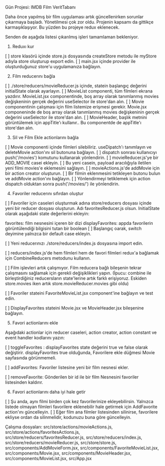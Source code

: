 Gün Projesi: IMDB Film VeritTabanı

Daha önce yapılmış bir film uygulaması artık güncellenirken sorunlar çıkarmaya başladı. Yönetilmesi çok zor oldu. Projenin kapsamı da gittikçe karmaşıklaşıyor. Bu yüzden bu projeye redux eklenecek.

Senden de aşağıda listesi çıkarılmış işleri tamamlaman bekleniyor.

1. Reduxı kur

[ ] store klasörü içinde store.js dosyasında createStore metodu ile myStore adıyla store oluşturup export edin.
[ ] main.jsx içinde provider ile oluşturduğunuz store'u uygulamanıza bağlayın.

2. Film reducerını bağla

[ ] ./store/reducers/movieReducer.js içinde, statein başlangıç değerini initialState olarak ayarlayın.
[ ] MovieList componenti, tüm filmleri ekrana yazdırır. MovieList.jsx componentinde, boş array olarak tanımlanmış movies değişkeninin gerçek değerini useSelector ile store'dan alın.
[ ] Movie componentinin çalışması için film listemize erişmesi gerekir. Movie.jsx componeninde de boş array olarak tanımlanmış movies değişkeninin gerçek değerini useSelector ile store'dan alın.
[ ] MovieHeader, başlık metnini görüntülemek için appTitle'ı kullanır.. Bu componentde de appTitle'ı store'dan alın.

3. Sil ve Film Ekle actionlarını bağla

[ ] Movie componenti içinde filmleri silebiliriz. useDipatch'ı tanımlayın ve deleteMovie action'ını sil butonuna bağlayın.
[ ] dispatch sonrası kullanıcıyı push('/movies') komutunu kullanarak yönlendirin.
[ ] movieReducer.js'ye bir ADD_MOVIE casei ekleyin.
[ ] Bu yeni casein, payload aracılığıyla iletilen yeni filmi movies'e eklemesini sağlayın.
[ ] movieActions.js'de addMovie için bir action creator oluşturun.
[ ] Bir filmin eklenmesini tetikleyen butonu bulun ve addMovie action'ını bağlayın.
[ ] Yönlendirmeyi tetiklemek için action dispatch olduktan sonra push('/movies/') ile yönlendirin.

4. Favoriler reducerını sıfırdan oluştur

[ ] Favoriler için caseleri oluşturmak adına store/reducers dosyası içinde yeni bir reducer dosyası oluşturun. Adı favoritesReducer.js olsun. InitialState olarak aşağıdaki state değerlerini ekleyin:

favorites: film nesnesini içeren bir dizi
displayFavorites: appda favorilerin görüntülendiği bilgisini tutan bir boolean
[ ] Başlangıç oarak, switch deyimine yalnızca bir default case ekleyin.

[ ] Yeni reducerınızı ./store/reducers/index.js dosyasına import edin.

[ ] reducers/index.js'de hem filmleri hem de favori filmleri redux'a bağlamak için CombineReducers metodunu kullanın.

[ ] Film işlevleri artık çalışmıyor. Film reducera bağlı bileşenin tekrar çalışmasını sağlamak için gerekli değişiklikleri yapın. (İpucu: combine ile birleştirdiğiniz reducersların state'lerine artık farklı erişiyoruz. Eskiden store.movies iken artık store.movieReducer.movies gibi oldu)

[ ] Favoriler stateini FavoriteMovieList.jsx component'ine bağlayın ve test edin.

[ ] DisplayFavorites stateini Movie.jsx ve MovieHeader.jsx bileşenine bağlayın.

5. Favori actionlarını ekle

Aşağıdaki actionlar için reducer caseleri, action creator, action constant ve event handler kodlarını yazın:

[ ] toggleFavorites : displayFavorites state değerini true ve false olarak değiştirir. displayFavorites true olduğunda, Favorilere ekle düğmesi Movie sayfasında görünmemeli.

[ ] addFavorites: Favoriler listesine yeni bir film nesnesi ekler.

[ ] removeFavorite: Gönderilen bir id ile bir film Nesnesini favoriler listesinden kaldırır.

6. Favori actionlarını daha iyi hale getir

[ ] Şu anda, aynı filmi birden çok kez favorilerinize ekleyebilirsin. Yalnızca listede olmayan filmleri favorilere eklenebilir hale getirmek için AddFavorite action'ını güncelleyin.
[ ] Eğer film ana filmler listesinden silinirse, favorilere ekliyse ordan da silinmelidir, kodunuzu buna göre güncelleyin.

Çalışma dosyaları: src/store/actions/movieActions.js, src/store/actions/favoritesActions.js, src/store/reducers/favoritesReducer.js, src/store/reducers/index.js, src/store/reducers/movieReducer.js, src/store/store.js, src/components/AddMovieForm.jsx, src/components/FavoriteMovieList.jsx, src/components/Movie.jsx, src/components/MovieHeader.jsx, src/components/MovieList.jsx, src/App.jsx
